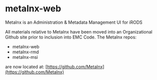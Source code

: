 # metalnx-web
Metalnx is an Administration &amp; Metadata Management UI for iRODS

All materials relative to Metalnx have been moved into an Organizational Github site prior to inclusion into EMC Code.
The Metalnx repos:
- metalnx-web
- metalnx-rmd
- metalnx-msi

are now located at:  [https://github.com/Metalnx](https://github.com/Metalnx)

